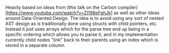 Heavily based on ideas from (this talk on the Carbon compiler)[https://www.youtube.com/watch?v=ZI198eFghJk] as well as other ideas around Data-Oriented Design.
The idea is to avoid using any sort of nested AST design as is traditionally done using structs with child pointers, etc. Instead it just uses arrays which for the parse tree
end up being in a specific ordering which allows you to parse it, and in my implementation currently child nodes "link" back to their parents using an index which is stored in a separate column.
